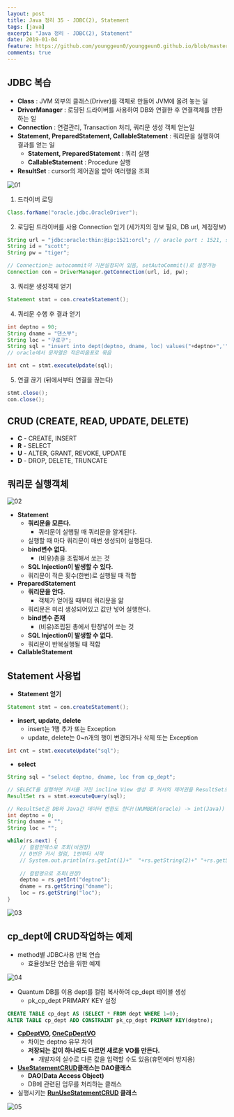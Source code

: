 ```yaml
---
layout: post
title: Java 정리 35 - JDBC(2), Statement
tags: [java]
excerpt: "Java 정리 - JDBC(2), Statement"
date: 2019-01-04
feature: https://github.com/younggeun0/younggeun0.github.io/blob/master/_posts/img/java/JavaImageFeature.png?raw=true
comments: true
---
```

 
## JDBC 복습

* **Class** : JVM 외부의 클래스(Driver)를 객체로 만들어 JVM에 올려 놓는 일
* **DriverManager** : 로딩된 드라이버를 사용하여 DB와 연결한 후 연결객체를 반환하는 일
* **Connection** : 연결관리, Transaction 처리, 쿼리문 생성 객체 얻는일
* **Statement, PreparedStatement, CallableStatement** : 쿼리문을 실행하여 결과를 얻는 일
  * **Statement, PreparedStatement** : 쿼리 실행
  * **CallableStatement** : Procedure 실행
* **ResultSet** : cursor의 제어권을 받아 여러행을 조회

![01](https://github.com/younggeun0/younggeun0.github.io/blob/master/_posts/img/java/35/01.png?raw=true)

1. 드라이버 로딩

```java
Class.forName("oracle.jdbc.OracleDriver");
```

2. 로딩된 드라이버를 사용 Connection 얻기 (세가지의 정보 필요, DB url, 계정정보)

```java
String url = "jdbc:oracle:thin:@ip:1521:orcl"; // oracle port : 1521, sid : orcl
String id = "scott";
String pw = "tiger";

// Connection는 autocommit이 기본설정되어 있음, setAutoCommit()로 설정가능
Connection con = DriverManager.getConnection(url, id, pw);
```

3. 쿼리문 생성객체 얻기

```java
Statement stmt = con.createStatement();
```

4. 쿼리문 수행 후 결과 얻기

```java
int deptno = 90;
String dname = "댄스부";
String loc = "구로구";
String sql = "insert into dept(deptno, dname, loc) values("+deptno+",'"+dname+"','"+loc+"')";
// oracle에서 문자열은 작은따옴표로 묶음

int cnt = stmt.executeUpdate(sql);
```

5. 연결 끊기 (뒤에서부터 연결을 끊는다)

```java
stmt.close();
con.close();
```

## CRUD (CREATE, READ, UPDATE, DELETE)

* **C** - CREATE, INSERT
* **R** - SELECT
* **U** - ALTER, GRANT, REVOKE, UPDATE
* **D** - DROP, DELETE, TRUNCATE


## 쿼리문 실행객체

![02](https://github.com/younggeun0/younggeun0.github.io/blob/master/_posts/img/java/35/02.png?raw=true)

* **Statement**
  * **쿼리문을 모른다.**
    * 쿼리문이 실행될 때 쿼리문을 알게된다.
  * 실행할 때 마다 쿼리문이 매번 생성되어 실행된다.
  * **bind변수 없다.**
    * (비유)총을 조립해서 쏘는 것
  * **SQL Injection이 발생할 수 있다.**
  * 쿼리문이 적은 횟수(한번)로 실행될 때 적합
* **PreparedStatement**
  * **쿼리문을 안다.**
    * 객체가 얻어질 때부터 쿼리문을 앎
  * 쿼리문은 미리 생성되어있고 값만 넣어 실행한다.
  * **bind변수 존재**
    * (비유)조립된 총에서 탄창넣어 쏘는 것
  * **SQL Injection이 발생할 수 없다.**
  * 쿼리문이 반복실행될 때 적합
* **CallableStatement**



## Statement 사용법

* **Statement 얻기**

```java
Statement stmt = con.createStatement();
```

* **insert, update, delete**
  * insert는 1행 추가 또는 Exception
  * update, delete는 0~n개의 행이 변경되거나 삭제 또는 Exception

```java
int cnt = stmt.executeUpdate("sql");
```

* **select**

```java
String sql = "select deptno, dname, loc from cp_dept";

// SELECT를 실행하면 커서를 가진 incline View 생성 후 커서의 제어권을 ResultSet으로 반환
ResultSet rs = stmt.executeQuery(sql);

// ResultSet은 DB와 Java간 데이터 변환도 한다!(NUMBER(oracle) -> int(Java))
int deptno = 0;
String dname = "";
String loc = "";

while(rs.next) {
    // 컬럼인덱스로 조회(비권장)
    // 0번은 커서 컬럼, 1번부터 시작
    // System.out.println(rs.getInt(1)+"  "+rs.getString(2)+" "+rs.getString(3));
    
    // 컬럼명으로 조회(권장)
    deptno = rs.getInt("deptno");
    dname = rs.getString("dname");
    loc = rs.getString("loc");
}
```

![03](https://github.com/younggeun0/younggeun0.github.io/blob/master/_posts/img/java/35/03.png?raw=true)

## cp_dept에 CRUD작업하는 예제

* method별 JDBC사용 반복 연습
  * 효율성보단 연습을 위한 예제

![04](https://github.com/younggeun0/younggeun0.github.io/blob/master/_posts/img/java/35/04.png?raw=true)

* Quantum DB를 이용 dept를 컬럼 복사하여 cp_dept 테이블 생성
  * pk_cp_dept PRIMARY KEY 설정

```sql
CREATE TABLE cp_dept AS (SELECT * FROM dept WHERE 1=0);
ALTER TABLE cp_dept ADD CONSTRAINT pk_cp_dept PRIMARY KEY(deptno);
```

* **[CpDeptVO](https://github.com/younggeun0/SSangYoung/blob/master/dev/workspace/sistJavaStudy2/src/date190104/CpDeptVO.java), [OneCpDeptVO](https://github.com/younggeun0/SSangYoung/blob/master/dev/workspace/sistJavaStudy2/src/date190104/OneCpDeptVO.java)**  
  * 차이는 deptno 유무 차이
  * **저장되는 값이 하나라도 다르면 새로운 VO를 만든다.**
    * 개발자의 실수로 다른 값을 입력할 수도 있음(휴먼에러 방지용)
* **[UseStatementCRUD](https://github.com/younggeun0/SSangYoung/blob/master/dev/workspace/sistJavaStudy2/src/date190104/UseStatementCRUD.java)클래스는 DAO클래스**
  * **DAO(Data Access Object)**
  * DB에 관련된 업무를 처리하는 클래스
* 실행시키는 **[RunUseStatementCRUD](https://github.com/younggeun0/SSangYoung/blob/master/dev/workspace/sistJavaStudy2/src/date190104/RunUseStatementCRUD.java) 클래스**

![05](https://github.com/younggeun0/younggeun0.github.io/blob/master/_posts/img/java/35/05.png?raw=true)







